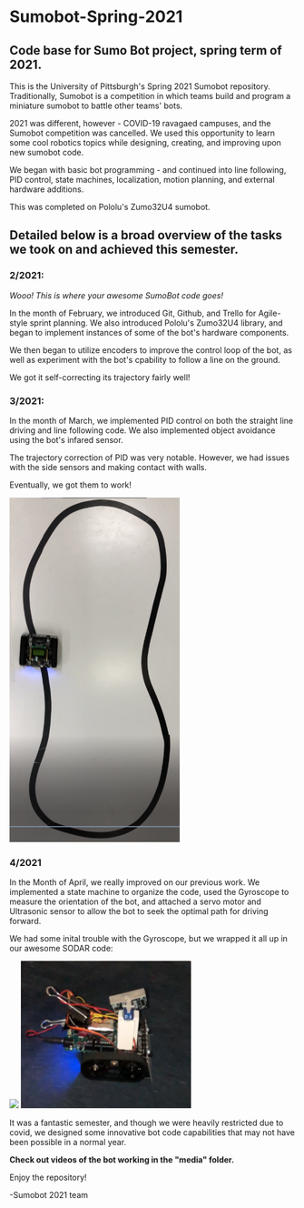 # Sumobot-Spring-2021
## Code base for Sumo Bot project, spring term of 2021.

This is the University of Pittsburgh's Spring 2021 Sumobot repository. Traditionally, Sumobot is a competition in which teams build and program a miniature sumobot to battle other teams' bots. 

2021 was different, however - COVID-19 ravagaed campuses, and the Sumobot competition was cancelled. We used this opportunity to learn some cool robotics topics while designing, creating, and improving upon new sumobot code. 

We began with basic bot programming - and continued into line following, PID control, state machines, localization, motion planning, and external hardware additions. 

This was completed on Pololu's Zumo32U4 sumobot. 

## Detailed below is a broad overview of the tasks we took on and achieved this semester. 

### 2/2021:

*Wooo! This is where your awesome SumoBot code goes!*

In the month of February, we introduced Git, Github, and Trello for Agile-style sprint planning. We also introduced Pololu's Zumo32U4 library, and began to implement instances of some of the bot's hardware components. 

We then began to utilize encoders to improve the control loop of the bot, as well as experiment with the bot's cpability to follow a line on the ground. 

We got it self-correcting its trajectory fairly well! 


### 3/2021:

In the month of March, we implemented PID control on both the straight line driving and line following code. We also implemented object avoidance using the bot's infared sensor. 

The trajectory correction of PID was very notable. However, we had issues with the side sensors and making contact with walls. 

Eventually, we got them to work!

<img src="https://github.com/Pitt-RAS/Sumobot-Spring-2021/blob/main/media/Line_Follower_Photo.png" width="300">

### 4/2021

In the Month of April, we really improved on our previous work. We implemented a state machine to organize the code, used the Gyroscope to measure the orientation of the bot, and attached a servo motor and Ultrasonic sensor to allow the bot to seek the optimal path for driving forward. 

We had some inital trouble with the Gyroscope, but we wrapped it all up in our awesome SODAR code: 

<img src="https://github.com/Pitt-RAS/Sumobot-Spring-2021/blob/main/media/US_Sensors.png" width="300">

<img src="https://github.com/Pitt-RAS/Sumobot-Spring-2021/blob/main/media/SODAR_Photo.png" width="300">

It was a fantastic semester, and though we were heavily restricted due to covid, we designed some innovative bot code capabilities that may not have been possible in a normal year. 

**Check out videos of the bot working in the "media" folder.**

Enjoy the repository!

  -Sumobot 2021 team
